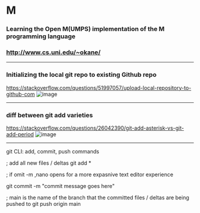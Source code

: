 # M

### Learning the Open M(UMPS) implementation of the M programming language

### http://www.cs.uni.edu/~okane/

<hr>

### Initializing the local git repo to existing Github repo
https://stackoverflow.com/questions/51997057/upload-local-repository-to-github-com
![image](https://user-images.githubusercontent.com/45149184/111190437-14bce380-8585-11eb-97d6-bf2b3359d70d.png)

<hr>

### diff between git add varieties
https://stackoverflow.com/questions/26042390/git-add-asterisk-vs-git-add-period
![image](https://user-images.githubusercontent.com/45149184/111191539-2ce13280-8586-11eb-808f-4c1fc31ce9b1.png)

<hr>

git CLI: add, commit, push commands

; add all new files / deltas
git add * 

; if omit -m ,nano opens for a more expasnive text editor experience

git commit -m "commit message goes here"

; main is the name of the branch that the committed files / deltas are being pushed to
git push origin main
